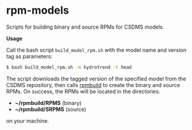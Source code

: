 rpm-models
==========

Scripts for building binary and source RPMs for CSDMS models.

**Usage**

Call the bash script `build_model_rpm.sh` with the model name and 
version tag as parameters:

```bash
$ bash build_model_rpm.sh -m hydrotrend -t head
```

The script
downloads the tagged version of the specified model from the
CSDMS repository,
then calls
[rpmbuild](http://www.rpm.org/max-rpm-snapshot/rpmbuild.8.html)
to create the binary and source RPMs.
On success,
the RPMs will be located in the directories:

* **~/rpmbuild/RPMS** (binary)
* **~/rpmbuild/SRPMS** (source)

on your machine.

